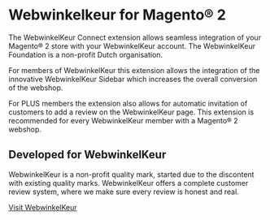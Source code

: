 # Webwinkelkeur for Magento® 2

The WebwinkelKeur Connect extension allows seamless integration of your Magento® 2 store with your WebwinkelKeur account. The WebwinkelKeur Foundation is a non-profit Dutch organisation. 

For members of WebwinkelKeur this extension allows the integration of the innovative WebwinkelKeur Sidebar which increases the overall conversion of the webshop. 
                                                                                                                         
For PLUS members the extension also allows for automatic invitation of customers to add a review on the WebwinkelKeur page. This extension is recommended for every WebwinkelKeur member with a Magento® 2 webshop.


## Developed for WebwinkelKeur

WebwinkelKeur is a non-profit quality mark, started due to the discontent with existing quality marks.  WebwinkelKeur offers a complete customer review system, where we make sure every review is honest and real. 

[Visit WebwinkelKeur](https://www.webwinkelkeur.nl/)